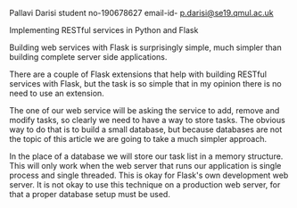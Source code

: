Pallavi Darisi
student no-190678627
email-id- p.darisi@se19.qmul.ac.uk

Implementing RESTful services in Python and Flask

Building web services with Flask is surprisingly simple, much simpler than building complete server side applications.

There are a couple of Flask extensions that help with building RESTful services with Flask, but the task is so simple that in my opinion there is no need to use an extension.

The one of our web service will be asking the service to add, remove and modify tasks, so clearly we need to have a way to store tasks. The obvious way to do that is to build a small database, but because databases are not the topic of this article we are going to take a much simpler approach.

In the place of a database we will store our task list in a memory structure. This will only work when the web server that runs our application is single process and single threaded. This is okay for Flask's own development web server. It is not okay to use this technique on a production web server, for that a proper database setup must be used.
